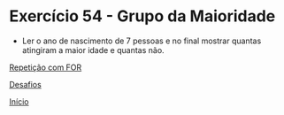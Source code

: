 # Exercício 54 - Grupo da Maioridade

- Ler o ano de nascimento de 7 pessoas e no final mostrar quantas atingiram a maior idade e quantas não.

[Repetição com FOR](https://github.com/NandesLima/python-codigos/tree/master/desafios/05.%20Repeti%C3%A7%C3%B5es%20com%20FOR)

[Desafios](https://github.com/NandesLima/python-codigos/tree/master/desafios)

[Início](https://github.com/NandesLima/python-codigos)